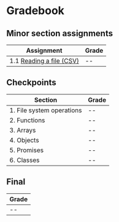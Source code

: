 # Gradebook

## Minor section assignments
| Assignment | Grade |
| -- | -- |
| 1.1 [Reading a file (CSV)](./1-file-parsing-node/README.md) | -- |

## Checkpoints 
| Section | Grade |
| -- | -- |
| 1. File system operations | -- |
| 2. Functions | -- |
| 3. Arrays | -- |
| 4. Objects | -- |
| 5. Promises | -- |
| 6. Classes | -- |

## Final
| Grade |
| -- |
| -- |
